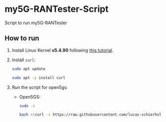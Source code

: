 # my5G-RANTester-Script
Script to run my5G-RANTester

## How to run
1. Install Linux Kernel **v5.4.90** following [this tutorial](https://www.how2shout.com/linux/how-to-change-default-kernel-in-ubuntu-22-04-20-04-lts/).

2. Install `curl`:

    ```bash
    sudo apt update
    ```
    
    ```bash
    sudo apt -y install curl
    ```

3. Run the script for open5gs:
    - Open5GS:

      ```bash
      sudo -s
      ```

      ```bash
      bash <(curl -s https://raw.githubusercontent.com/lucas-schierholt/my5GRANTester-Script/main/run.sh) -c 1
      ```

      

      
      
      